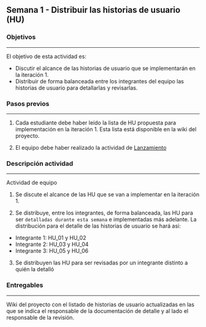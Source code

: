 ## Semana 1 - Distribuir las historias de usuario (HU)

### Objetivos

---

El objetivo de esta actividad es:

- Discutir el alcance de las historias de usuario que se implementarán en la iteración 1.
- Distribuir de forma balanceada entre los integrantes del equipo las historias de usuario para detallarlas y revisarlas.

### Pasos previos

---

1. Cada estudiante debe haber leído la lista de HU propuesta para implementación en la iteración 1. Esta lista está disponible en la wiki del proyecto.

2. El equipo debe haber realizado la actividad de [Lanzamiento](https://ticsw.github.io/mt1_guias_proyecto/semanas/semana1/s1_lanzamiento)

### Descripción actividad

---

Actividad de equipo

1. Se discute el alcance de las HU que se van a implementar en la iteración 1.

2. Se distribuye, entre los integrantes, de forma balanceada, las HU para ser `detalladas durante esta semana` e implementadas más adelante. La distribución para el detalle de las historias de usuario se hará asi:

- Integrante 1: HU_01 y HU_02
- Integrante 2: HU_03 y HU_04
- Integrante 3: HU_05 y HU_06

3. Se distribuyen las HU para ser revisadas por un integrante distinto a quién la detalló

### Entregables

---

Wiki del proyecto con el listado de historias de usuario actualizadas en las que se indica
el responsable de la documentación de detalle y al lado el responsable de la revisión.
